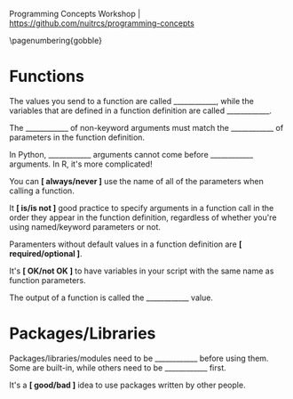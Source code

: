 Programming Concepts Workshop | https://github.com/nuitrcs/programming-concepts


\pagenumbering{gobble}


# Functions

The values you send to a function are called ____________, while the variables that are defined in a function definition are called ____________.  

The ____________ of non-keyword arguments must match the ____________ of parameters in the function definition.

In Python, ____________ arguments cannot come before ____________ arguments.  In R, it's more complicated!

You can **[ always/never ]** use the name of all of the parameters when calling a function.

It **[ is/is not ]** good practice to specify arguments in a function call in the order they appear in the function definition, regardless of whether you're using named/keyword parameters or not.

Paramenters without default values in a function definition are **[ required/optional ]**.

It's **[ OK/not OK ]** to have variables in your script with the same name as function parameters.

The output of a function is called the ____________ value.


# Packages/Libraries

Packages/libraries/modules need to be ____________ before using them.  Some are built-in, while others need to be ____________ first.

It's a **[ good/bad ]** idea to use packages written by other people.  